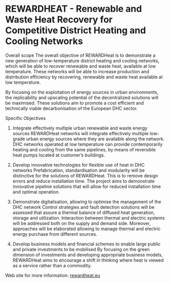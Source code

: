# REWARDHEAT - Renewable and Waste Heat Recovery for Competitive District Heating and Cooling Networks

Overall scope
The overall objective of REWARDHeat is to demonstrate a new generation of low-temperature district heating and cooling networks, which will be able to recover renewable and waste heat, available at low temperature. These networks will be able to increase production and distribution efficiency by recovering, renewable and waste heat available at low temperature.

By focusing on the exploitation of energy sources in urban environments, the replicability and upscaling potential of the decentralized solutions will be maximised. These solutions aim to promote a cost efficient and technically viable decarbonisation of the European DHC sector.

Specific Objectives
1. Integrate effectively multiple urban renewable and waste energy sources REWARDHeat networks will integrate effectively multiple low-grade urban energy sources where they are available along the network. DHC networks operated at low temperature can provide contemporarily heating and cooling from the same pipelines, by means of reversible heat pumps located at customer’s buildings.

2. Develop innovative technologies for flexible use of heat in DHC networks Prefabrication, standardisation and modularity will be distinctive for the solutions of REWARDHeat. This is to remove design errors and reduce installation time. The project aims to demonstrate innovative pipeline solutions that will allow for reduced installation time and optimal operation.

3. Demonstrate digitalisation, allowing to optimise the management of the DHC network Control strategies and fault detection solutions will be assessed that assure a thermal balance of diffused heat generation, storage and utilization. Interaction between thermal and electric systems will be addressed both on the supply and demand side. Moreover, approaches will be elaborated allowing to manage thermal and electric energy purchase from different sources.

4. Develop business models and financial schemes to enable large public and private investments to be mobilised By focusing on the green dimension of investments and developing appropriate business models, REWARDHeat aims to encourage a shift in thinking where heat is viewed as a service rather than a commodity.


Web site for more information: [rewardheat.eu](https://www.rewardheat.eu/en/home)  
